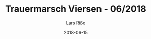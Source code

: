 ---
layout: galery
title: Trauermarsch Viersen - 06/2018
permalink: /galery/trauermarsch-viersen-06-2018
galery: trauermarsch-viersen-15-06
date: "2018-06-15"
author: "Lars Riße"
---